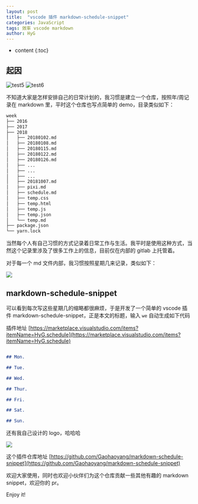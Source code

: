 ```yaml
---
layout: post
title:  "vscode 插件 markdown-schedule-snippet"
categories: JavaScript
tags: 效率 vscode markdown
author: HyG
---
```


* content
{:toc}

## 起因

![test5](/../favicon.ico)
![test6](/../_img/favicon.ico)

不知道大家是怎样安排自己的日常计划的，我习惯是建立一个仓库，按照年/周记录在 markdown 里，平时这个仓库也写点简单的 demo，目录类似如下：

``` bash
week
├── 2016
├── 2017
├── 2018
│   ├── 20180102.md
│   ├── 20180108.md
│   ├── 20180115.md
│   ├── 20180122.md
│   ├── 20180126.md
│   ├── ...
│   ├── ...
│   ├── ...
│   ├── 20181007.md
│   ├── pixi.md
│   ├── schedule.md
│   ├── temp.css
│   ├── temp.html
│   ├── temp.js
│   ├── temp.json
│   └── temp.md
├── package.json
└── yarn.lock
```





当然每个人有自己习惯的方式记录着日常工作与生活。我平时是使用这种方式，当然这个记录里涉及了很多工作上的信息，目前仅在内部的 gitlab 上托管着。

对于每一个 md 文件内部，我习惯按照星期几来记录，类似如下：

![](https://user-gold-cdn.xitu.io/2018/10/10/1665ccd109702abc?w=903&h=893&f=png&s=151884)

## markdown-schedule-snippet

可以看到每次写这些星期几的缩略都很麻烦，于是开发了一个简单的 vscode 插件 markdown-schedule-snippet，正是本文的标题，输入 `we` 自动生成如下代码

插件地址 [https://marketplace.visualstudio.com/items?itemName=HyG.schedule](https://marketplace.visualstudio.com/items?itemName=HyG.schedule)

``` markdown

## Mon.

## Tue.

## Wed.

## Thur.

## Fri.

## Sat.

## Sun.

```

还有我自己设计的 logo，哈哈哈


![](https://user-gold-cdn.xitu.io/2018/10/10/1665d564192bc6bb?w=256&h=256&f=png&s=51734)

这个插件仓库地址 [https://github.com/Gaohaoyang/markdown-schedule-snippet](https://github.com/Gaohaoyang/markdown-schedule-snippet)

欢迎大家使用，同时也欢迎小伙伴们为这个仓库贡献一些其他有趣的 markdown snippet，欢迎你的 pr。

Enjoy it!
